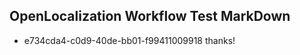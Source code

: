 ## OpenLocalization Workflow Test MarkDown
* e734cda4-c0d9-40de-bb01-f99411009918 thanks!

<!--HONumber=Aug16_HO4-->


